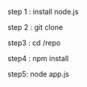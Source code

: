 step 1 :  install node.js 

step 2 :  git clone 
 
step3 : cd /repo 

step4 : npm install 

step5: node app.js